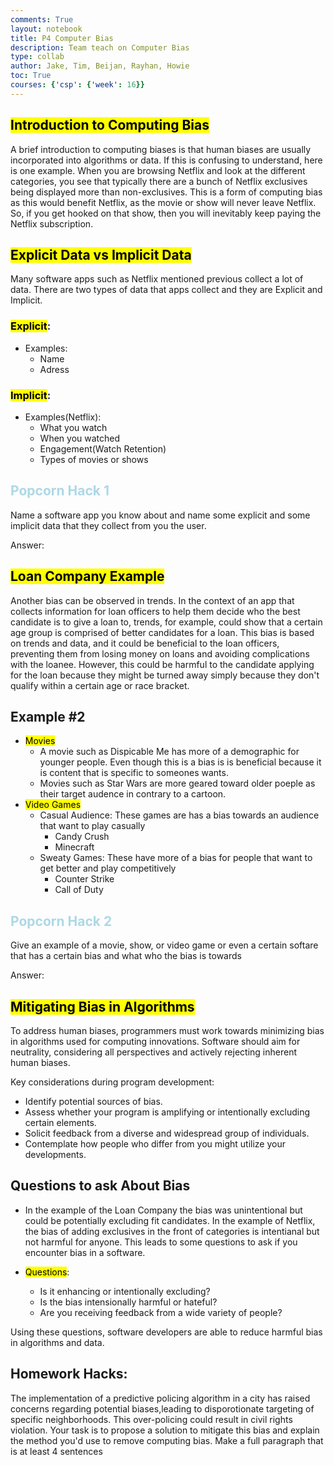 ```yaml
---
comments: True
layout: notebook
title: P4 Computer Bias
description: Team teach on Computer Bias
type: collab
author: Jake, Tim, Beijan, Rayhan, Howie
toc: True
courses: {'csp': {'week': 16}}
---
```


## <mark>Introduction to Computing Bias</mark>
A brief introduction to computing biases is that human biases are usually incorporated into algorithms or data. If this is confusing to understand, here is one example. When you are browsing Netflix and look at the different categories, you see that typically there are a bunch of Netflix exclusives being displayed more than non-exclusives. This is a form of computing bias as this would benefit Netflix, as the movie or show will never leave Netflix. So, if you get hooked on that show, then you will inevitably keep paying the Netflix subscription.

## <mark>Explicit Data vs Implicit Data</mark>
Many software apps such as Netflix mentioned previous collect a lot of data. There are two types of data that apps collect and they are Explicit and Implicit.

### <mark>Explicit</mark>:
- Examples:
    - Name
    - Adress
### <mark>Implicit</mark>:
- Examples(Netflix):
    - What you watch
    - When you watched
    - Engagement(Watch Retention)
    - Types of movies or shows

## <font color = "ADD8E6">Popcorn Hack 1</font>
Name a software app you know about and name some explicit and some implicit data that they collect from you the user.

Answer:

## <mark>Loan Company Example</mark>
Another bias can be observed in trends. In the context of an app that collects information for loan officers to help them decide who the best candidate is to give a loan to, trends, for example, could show that a certain age group is comprised of better candidates for a loan. This bias is based on trends and data, and it could be beneficial to the loan officers, preventing them from losing money on loans and avoiding complications with the loanee. However, this could be harmful to the candidate applying for the loan because they might be turned away simply because they don't qualify within a certain age or race bracket.

## Example #2
- <mark>Movies</mark>
    - A movie such as Dispicable Me has more of a demographic for younger people. Even though this is a bias is is beneficial because it is content that is specific to someones wants.
    - Movies such as Star Wars are more geared toward older poeple as their target audence in contrary to a cartoon.
- <mark>Video Games</mark>
    - Casual Audience: These games are has a bias towards an audience that want to play casually
        - Candy Crush
        - Minecraft
    - Sweaty Games: These have more of a bias for people that want to get better and play competitively
        - Counter Strike
        - Call of Duty

## <font color = "ADD8E6">Popcorn Hack 2</font>
Give an example of a movie, show, or video game or even a certain softare that has a certain bias and what who the bias is towards

Answer:

## <mark>Mitigating Bias in Algorithms</mark>

To address  human biases, programmers must work towards minimizing bias in algorithms used for computing innovations. Software should aim for neutrality, considering all perspectives and actively rejecting inherent human biases.

Key considerations during program development:

- Identify potential sources of bias.
- Assess whether your program is amplifying or intentionally excluding certain elements.
- Solicit feedback from a diverse and widespread group of individuals.
- Contemplate how people who differ from you might utilize your developments.

## Questions to ask About Bias
- In the example of the Loan Company the bias was unintentional but could be potentially excluding fit candidates. In the example of Netflix, the bias of adding exclusives in the front of categories is intentianal but not harmful for anyone. This leads to some questions to ask if you encounter bias in a software.

- <mark>Questions</mark>:
    - Is it enhancing or intentionally excluding?
    - Is the bias intensionally harmful or hateful?
    - Are you receiving feedback from a wide variety of people?

Using these questions, software developers are able to reduce harmful bias in algorithms and data.

## Homework Hacks:
The implementation of a predictive policing algorithm in a city has raised concerns regarding potential biases,leading to disporotionate targeting of specific neighborhoods. This over-policing could result in civil rights violation. Your task is to propose a solution to mitigate this bias and explain the method you'd use to remove computing bias. Make a full paragraph that is at least 4 sentences
